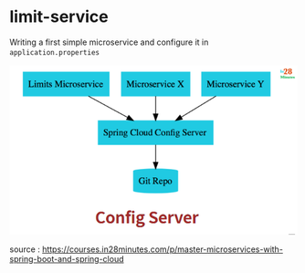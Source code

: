 # limit-service
Writing a first simple microservice and configure it in ```application.properties```

![config-server](config-server.png)

source : https://courses.in28minutes.com/p/master-microservices-with-spring-boot-and-spring-cloud 

